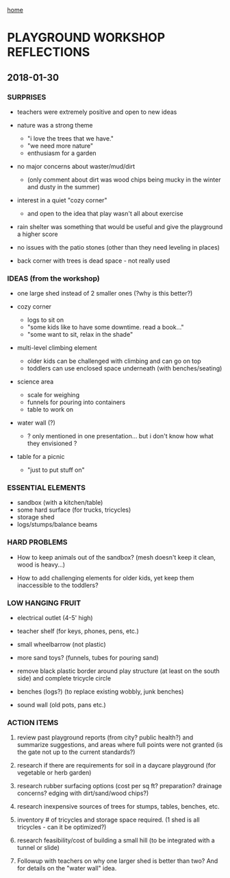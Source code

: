 [home](./)

# PLAYGROUND WORKSHOP REFLECTIONS

## 2018-01-30

### SURPRISES
- teachers were extremely positive and open to new ideas

- nature was a strong theme
  - "i love the trees that we have."
  - "we need more nature"
  - enthusiasm for a garden

- no major concerns about waster/mud/dirt
  - (only comment about dirt was wood chips being mucky in the winter and dusty in the summer)

- interest in a quiet "cozy corner"
  - and open to the idea that play wasn't all about exercise

- rain shelter was something that would be useful and give the playground a higher score

- no issues with the patio stones (other than they need leveling in places)

- back corner with trees is dead space - not really used

### IDEAS (from the workshop)

- one large shed instead of 2 smaller ones (?why is this better?)

- cozy corner
  - logs to sit on
  - "some kids like to have some downtime. read a book…"
  - "some want to sit, relax in the shade"

- multi-level climbing element
  - older kids can be challenged with climbing and can go on top
  - toddlers can use enclosed space underneath (with benches/seating)

- science area
  - scale for weighing
  - funnels for pouring into containers
  - table to work on

- water wall (?)
  - ? only mentioned in one presentation… but i don't know how what they envisioned ?

- table for a picnic
  - "just to put stuff on"


### ESSENTIAL ELEMENTS
- sandbox (with a kitchen/table)
- some hard surface (for trucks, tricycles)
- storage shed
- logs/stumps/balance beams


### HARD PROBLEMS

- How to keep animals out of the sandbox? (mesh doesn't keep it clean, wood is heavy…)

- How to add challenging elements for older kids, yet keep them inaccessible to the toddlers?

### LOW HANGING FRUIT

- electrical outlet (4-5' high)

- teacher shelf (for keys, phones, pens, etc.)

- small wheelbarrow (not plastic)

- more sand toys? (funnels, tubes for pouring sand)

- remove black plastic border around play structure (at least on the south side) and complete tricycle circle

- benches (logs?) (to replace existing wobbly, junk benches)

- sound wall (old pots, pans etc.)

### ACTION ITEMS

1) review past playground reports (from city? public health?) and summarize suggestions, and areas where full points were not granted (is the gate not up to the current standards?)

2) research if there are requirements for soil in a daycare playground (for vegetable or herb garden)

3) research rubber surfacing options (cost per sq ft? preparation? drainage concerns? edging with dirt/sand/wood chips?)

4) research inexpensive sources of trees for stumps, tables, benches, etc.

5) inventory # of tricycles and storage space required. (1 shed is all tricycles - can it be optimized?)

6) research feasibility/cost of building a small hill (to be integrated with a tunnel or slide)

7) Followup with teachers on why one larger shed is better than two? And for details on the "water wall" idea.


